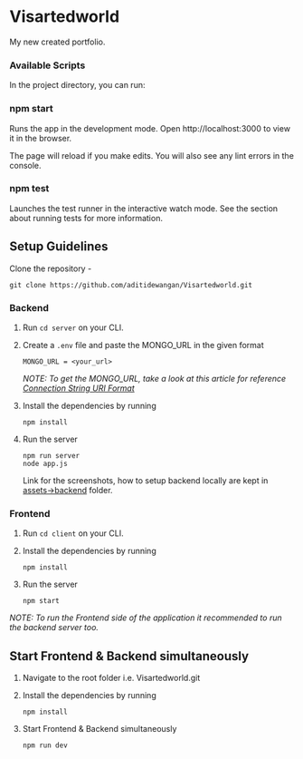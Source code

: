 # Visartedworld
My new created portfolio.

### Available Scripts
In the project directory, you can run:

### npm start
Runs the app in the development mode.
Open http://localhost:3000 to view it in the browser.

The page will reload if you make edits.
You will also see any lint errors in the console.

### npm test
Launches the test runner in the interactive watch mode.
See the section about running tests for more information.

 ## Setup Guidelines
Clone the repository -
```
git clone https://github.com/aditidewangan/Visartedworld.git
```

### Backend

1. Run `cd server` on your CLI.

2. Create a `.env` file and paste the MONGO_URL in the given format

    ```
    MONGO_URL = <your_url>
    ```

    _NOTE: To get the MONGO_URL, take a look at this article for reference [Connection String URI Format](https://docs.mongodb.com/manual/reference/connection-string/)_

3. Install the dependencies by running
    ```
    npm install
    ```

4. Run the server
    ```
    npm run server
    node app.js
    ```

    Link for the screenshots, how to setup backend locally are kept in
    [assets->backend](assets/backend) folder.

### Frontend

1. Run `cd client` on your CLI.

2. Install the dependencies by running
    ```
    npm install
    ```

3. Run the server
    ```
    npm start
    ```
_NOTE: To run the Frontend side of the application it recommended to run the backend server too._

## Start Frontend & Backend simultaneously

 1. Navigate to the root folder i.e.  Visartedworld.git

 2. Install the dependencies by running

    ```
    npm install
    ```

 3. Start Frontend & Backend simultaneously

    ```
    npm run dev
    ```

    

